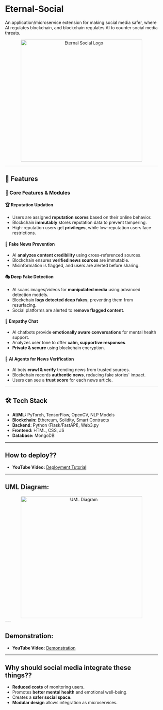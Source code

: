 # Eternal-Social
<p>An application/microservice extension for making social media safer, where AI regulates blockchain, and blockchain regulates AI to counter social media threats.</p>
<div align="center">
<img src="https://github.com/user-attachments/assets/8a3618ab-a9cd-4f11-885c-c36d1a92306a" alt="Eternal Social Logo" width="400">
</div>

---

## 🚀 Features  

### 📌 Core Features & Modules  

#### 🏆 **Reputation Updation**  
- Users are assigned **reputation scores** based on their online behavior.  
- Blockchain **immutably** stores reputation data to prevent tampering.  
- High-reputation users get **privileges**, while low-reputation users face restrictions.  

#### 🚫 **Fake News Prevention**  
- AI **analyzes content credibility** using cross-referenced sources.  
- Blockchain ensures **verified news sources** are immutable.  
- Misinformation is flagged, and users are alerted before sharing.  

#### 🎭 **Deep Fake Detection**  
- AI scans images/videos for **manipulated media** using advanced detection models.  
- Blockchain **logs detected deep fakes**, preventing them from resurfacing.  
- Social platforms are alerted to **remove flagged content**.  

#### 💬 **Empathy Chat**  
- AI chatbots provide **emotionally aware conversations** for mental health support.  
- Analyzes user tone to offer **calm, supportive responses**.  
- **Private & secure** using blockchain encryption.  

#### 📰 **AI Agents for News Verification**  
- AI bots **crawl & verify** trending news from trusted sources.  
- Blockchain records **authentic news**, reducing fake stories' impact.  
- Users can see a **trust score** for each news article.  

---

## 🛠️ Tech Stack  

- **AI/ML:** PyTorch, TensorFlow, OpenCV, NLP Models  
- **Blockchain:** Ethereum, Solidity, Smart Contracts  
- **Backend:** Python (Flask/FastAPI), Web3.py  
- **Frontend:** HTML, CSS, JS  
- **Database:** MongoDB  

---

## How to deploy??  
- **YouTube Video:** [Deployment Tutorial](#)

---

## UML Diagram:  
<div align="center">
<img src="https://github.com/user-attachments/assets/b9a532b6-ec8c-48b4-90a5-577ef19b3729" alt="UML Diagram" width="400">
</div>
---

## Demonstration:  
- **YouTube Video:** [Demonstration](#)

---

## Why should social media integrate these things??  
- **Reduced costs** of monitoring users.  
- Promotes **better mental health** and emotional well-being.  
- Creates a **safer social space**.  
- **Modular design** allows integration as microservices.  
